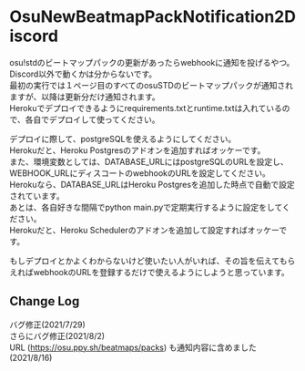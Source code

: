 # OsuNewBeatmapPackNotification2Discord
osu!stdのビートマップパックの更新があったらwebhookに通知を投げるやつ。<br>
Discord以外で動くかは分からないです。<br>
最初の実行では１ページ目のすべてのosuSTDのビートマップパックが通知されますが、以降は更新分だけ通知されます。<br>
Herokuでデプロイできるようにrequirements.txtとruntime.txtは入れているので、各自でデプロイして使ってください。

デプロイに際して、postgreSQLを使えるようにしてください。<br>
Herokuだと、Heroku Postgresのアドオンを追加すればオッケーです。<br>
また、環境変数としては、DATABASE_URLにはpostgreSQLのURLを設定し、WEBHOOK_URLにディスコートのwebhookのURLを設定してください。<br>
Herokuなら、DATABASE_URLはHeroku Postgresを追加した時点で自動で設定されています。<br>
あとは、各自好きな間隔でpython main.pyで定期実行するように設定をしてください。<br>
Herokuだと、Heroku Schedulerのアドオンを追加して設定すればオッケーです。

もしデプロイとかよくわからないけど使いたい人がいれば、その旨を伝えてもらえればwebhookのURLを登録するだけで使えるようにしようと思っています。

## Change Log
バグ修正(2021/7/29)<br>
さらにバグ修正(2021/8/2)<br>
URL (https://osu.ppy.sh/beatmaps/packs) も通知内容に含めました(2021/8/16)<br>
